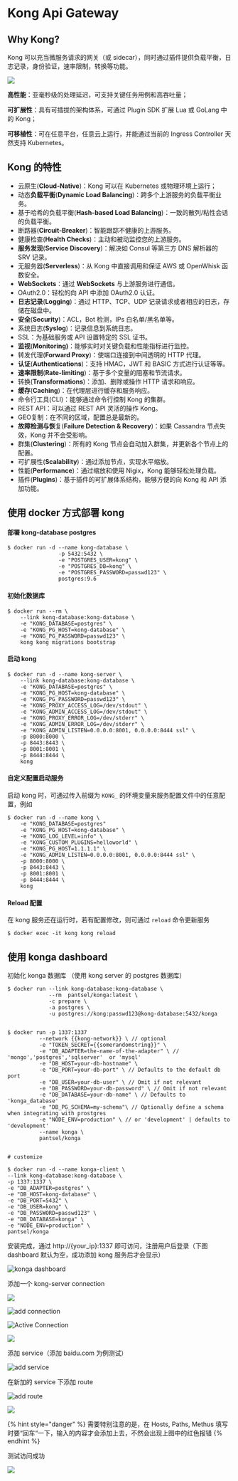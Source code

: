 # Kong Api Gateway

## Why Kong?

Kong 可以充当微服务请求的网关（或 sidecar），同时通过插件提供负载平衡，日志记录，身份验证，速率限制，转换等功能。

![](../.gitbook/assets/image.png)

**高性能**：亚毫秒级的处理延迟，可支持关键任务用例和高吞吐量；

**可扩展性**：具有可插拔的架构体系，可通过 Plugin SDK 扩展 Lua 或 GoLang 中的 Kong；

**可移植性**：可在任意平台，任意云上运行，并能通过当前的 Ingress Controller 天然支持 Kubernetes。



## Kong 的特性

* 云原生\(**Cloud-Native**\)：Kong 可以在 Kubernetes 或物理环境上运行；
* 动态**负载平衡**\(**Dynamic Load Balancing**\)：跨多个上游服务的负载平衡业务。
* 基于哈希的负载平衡\(**Hash-based Load Balancing**\)：一致的散列/粘性会话的负载平衡。
* 断路器\(**Circuit-Breaker**\)：智能跟踪不健康的上游服务。
* 健康检查\(**Health Checks**\)：主动和被动监控您的上游服务。
* **服务发现**\(**Service Discovery**\)：解决如 Consul 等第三方 DNS 解析器的 SRV 记录。
* 无服务器\(**Serverless**\)：从 Kong 中直接调用和保证 AWS 或 OpenWhisk 函数安全。
* **WebSockets**：通过 **WebSockets** 与上游服务进行通信。
* OAuth2.0：轻松的向 API 中添加 OAuth2.0 认证。
* **日志记录**\(**Logging**\)：通过 HTTP、TCP、UDP 记录请求或者相应的日志，存储在磁盘中。
* **安全**\(**Security**\)：ACL，Bot 检测，IPs 白名单/黑名单等。
* 系统日志\(**Syslog**\)：记录信息到系统日志。
* SSL：为基础服务或 API 设置特定的 SSL 证书。
* **监视**\(**Monitoring\)**：能够实时对关键负载和性能指标进行监控。
* 转发代理\(**Forward Proxy**\)：使端口连接到中间透明的 HTTP 代理。
* **认证**\(**Authentications**\)：支持 HMAC，JWT 和 BASIC 方式进行认证等等。
* **速率限制**\(**Rate-limiting**\)：基于多个变量的阻塞和节流请求。
* 转换\(**Transformations**\)：添加、删除或操作 HTTP 请求和响应。
* **缓存**\(**Caching**\)：在代理层进行缓存和服务响应。
* 命令行工具\(CLI\)：能够通过命令行控制 Kong 的集群。
* REST API：可以通过 REST API 灵活的操作 Kong。
* GEO复制：在不同的区域，配置总是最新的。
* **故障检测与恢**复\(**Failure Detection & Recovery**\)：如果 Cassandra 节点失效，Kong 并不会受影响。
* 群集\(**Clustering**\)：所有的 Kong 节点会自动加入群集，并更新各个节点上的配置。
* 可扩展性\(**Scalability**\)：通过添加节点，实现水平缩放。
* 性能\(**Performance**\)：通过缩放和使用 Nigix，Kong 能够轻松处理负载。
* 插件\(**Plugins**\)：基于插件的可扩展体系结构，能够方便的向 Kong 和 API 添加功能。

## 使用 docker 方式部署 kong

#### 部署 kong-database postgres

```text
$ docker run -d --name kong-database \
                -p 5432:5432 \
                -e "POSTGRES_USER=kong" \
                -e "POSTGRES_DB=kong" \
                -e "POSTGRES_PASSWORD=passwd123" \
                postgres:9.6
```

#### 初始化数据库

```text
$ docker run --rm \
    --link kong-database:kong-database \
    -e "KONG_DATABASE=postgres" \
    -e "KONG_PG_HOST=kong-database" \
    -e "KONG_PG_PASSWORD=passwd123" \
    kong kong migrations bootstrap
```

#### 启动 kong

```text
$ docker run -d --name kong-server \
    --link kong-database:kong-database \
    -e "KONG_DATABASE=postgres" \
    -e "KONG_PG_HOST=kong-database" \
    -e "KONG_PG_PASSWORD=passwd123" \
    -e "KONG_PROXY_ACCESS_LOG=/dev/stdout" \
    -e "KONG_ADMIN_ACCESS_LOG=/dev/stdout" \
    -e "KONG_PROXY_ERROR_LOG=/dev/stderr" \
    -e "KONG_ADMIN_ERROR_LOG=/dev/stderr" \
    -e "KONG_ADMIN_LISTEN=0.0.0.0:8001, 0.0.0.0:8444 ssl" \
    -p 8000:8000 \
    -p 8443:8443 \
    -p 8001:8001 \
    -p 8444:8444 \
    kong
```

#### 自定义配置启动服务

启动 kong 时，可通过传入前缀为 `KONG_` 的环境变量来服务配置文件中的任意配置，例如

```text
$ docker run -d --name kong \
    -e "KONG_DATABASE=postgres"
    -e "KONG_PG_HOST=kong-database" \
    -e "KONG_LOG_LEVEL=info" \
    -e "KONG_CUSTOM_PLUGINS=helloworld" \
    -e "KONG_PG_HOST=1.1.1.1" \
    -e "KONG_ADMIN_LISTEN=0.0.0.0:8001, 0.0.0.0:8444 ssl" \
    -p 8000:8000 \
    -p 8443:8443 \
    -p 8001:8001 \
    -p 8444:8444 \
    kong
```

#### Reload 配置

在 kong 服务还在运行时，若有配置修改，则可通过 `reload` 命令更新服务

```text
$ docker exec -it kong kong reload
```



## 使用 konga dashboard

初始化 konga 数据库 （使用 kong server 的 postgres 数据库）

```text
$ docker run --link kong-database:kong-database \
             --rm  pantsel/konga:latest \
             -c prepare \
             -a postgres \
             -u postgres://kong:passwd123@kong-database:5432/konga
```

```text

$ docker run -p 1337:1337 
          --network {{kong-network}} \ // optional
          -e "TOKEN_SECRET={{somerandomstring}}" \
          -e "DB_ADAPTER=the-name-of-the-adapter" \ // 'mongo','postgres','sqlserver'  or 'mysql'
          -e "DB_HOST=your-db-hostname" \
          -e "DB_PORT=your-db-port" \ // Defaults to the default db port
          -e "DB_USER=your-db-user" \ // Omit if not relevant
          -e "DB_PASSWORD=your-db-password" \ // Omit if not relevant
          -e "DB_DATABASE=your-db-name" \ // Defaults to 'konga_database'
          -e "DB_PG_SCHEMA=my-schema"\ // Optionally define a schema when integrating with prostgres
          -e "NODE_ENV=production" \ // or 'development' | defaults to 'development'
          --name konga \
          pantsel/konga


# customize      

$ docker run -d --name konga-client \
--link kong-database:kong-database \
-p 1337:1337 \
-e "DB_ADAPTER=postgres" \
-e "DB_HOST=kong-database" \
-e "DB_PORT=5432" \
-e "DB_USER=kong" \
-e "DB_PASSWORD=passwd123" \
-e "DB_DATABASE=konga" \
-e "NODE_ENV=production" \
pantsel/konga
```

安装完成，通过 http://{your\_ip}:1337 即可访问，注册用户后登录（下图 dashboard 默认为空，成功添加 kong 服务后才会显示）

![konga dashboard](../.gitbook/assets/image%20%2810%29.png)

添加一个 kong-server connection

![](../.gitbook/assets/image%20%2811%29.png)

![add connection](../.gitbook/assets/image%20%286%29.png)

![Active Connection](../.gitbook/assets/image%20%282%29.png)

![](../.gitbook/assets/image%20%283%29.png)

添加 service（添加 baidu.com 为例测试）

![add service](../.gitbook/assets/image%20%289%29.png)

在新加的 service 下添加 route

![add route](../.gitbook/assets/image%20%285%29.png)

![](../.gitbook/assets/image%20%284%29.png)

{% hint style="danger" %}
需要特别注意的是，在 Hosts, Paths, Methus 填写时要“回车“一下，输入的内容才会添加上去，不然会出现上图中的红色报错
{% endhint %}

测试访问成功

![](../.gitbook/assets/image%20%288%29.png)

